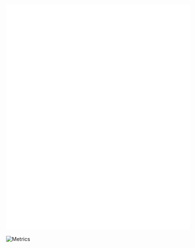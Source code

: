 <!-- If you're using "master" as default branch -->
![Metrics](https://github.com/ChangQingAAS/ChangQingAAS/blob/main/github-metrics.svg) 
<!-- If you're using the "columns" display mode -->
<!-- <img src="https://github.com/my-github-user/my-github-user/blob/master/github-metrics.svg" alt="Metrics" width="100%"> -->
<!-- ![Metrics](https://metrics.lecoq.io/ChangQingAAS) -->
![Metrics](https://metrics.lecoq.io/about/ChangQingAAS)

